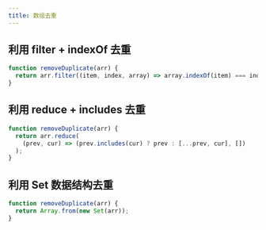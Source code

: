 ```yaml
---
title: 数组去重
---
```


## 利用 filter + indexOf 去重

```js
function removeDuplicate(arr) {
  return arr.filter((item, index, array) => array.indexOf(item) === index);
}
```

## 利用 reduce + includes 去重

```js
function removeDuplicate(arr) {
  return arr.reduce(
    (prev, cur) => (prev.includes(cur) ? prev : [...prev, cur], [])
  );
}
```

## 利用 Set 数据结构去重

```js
function removeDuplicate(arr) {
  return Array.from(new Set(arr));
}
```
